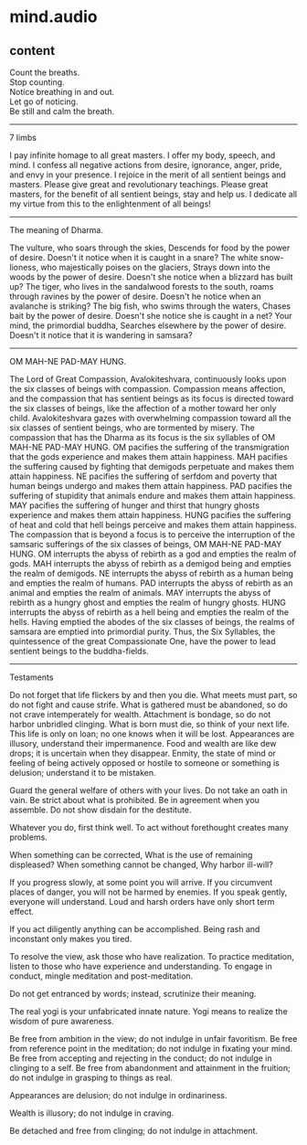 # mind.audio
## content
Count the breaths.  
Stop counting.   
Notice breathing in and out.  
Let go of noticing.  
Be still and calm the breath.  

---

7 limbs

I pay infinite homage to all great masters. I offer my body, speech, and mind. I confess all negative actions from desire, ignorance, anger, pride, and envy in your presence. I rejoice in the merit of all sentient beings and masters. Please give great and revolutionary teachings. Please great masters, for the benefit of all sentient beings, stay and help us. I dedicate all my virtue from this to the enlightenment of all beings!

---

The meaning of Dharma.  

The vulture, who soars through the skies, Descends for food by the power of desire. Doesn't it notice when it is caught in a snare? The white snow-lioness, who majestically poises on the glaciers, Strays down into the woods by the power of desire. Doesn't she notice when a blizzard has built up? The tiger, who lives in the sandalwood forests to the south, roams through ravines by the power of desire. Doesn't he notice when an avalanche is striking? The big fish, who swims through the waters, Chases bait by the power of desire. Doesn't she notice she is caught in a net? Your mind, the primordial buddha, Searches elsewhere by the power of desire. Doesn't it notice that it is wandering in samsara?

---

OM MAH-NE PAD-MAY HUNG.  

The Lord of Great Compassion, Avalokiteshvara, continuously looks upon the six classes of beings with compassion. Compassion means affection, and the compassion that has sentient beings as its focus is directed toward the six classes of beings, like the affection of a mother toward her only child. Avalokiteshvara gazes with overwhelming compassion toward all the six classes of sentient beings, who are tormented by misery. The compassion that has the Dharma as its focus is the six syllables of OM MAH-NE PAD-MAY HUNG. OM pacifies the suffering of the transmigration that the gods experience and makes them attain happiness. MAH pacifies the suffering caused by fighting that demigods perpetuate and makes them attain happiness. NE pacifies the suffering of serfdom and poverty that human beings undergo and makes them attain happiness. PAD pacifies the suffering of stupidity that animals endure and makes them attain happiness. MAY pacifies the suffering of hunger and thirst that hungry ghosts experience and makes them attain happiness. HUNG pacifies the suffering of heat and cold that hell beings perceive and makes them attain happiness. The compassion that is beyond a focus is to perceive the interruption of the samsaric sufferings of the six classes of beings, OM MAH-NE PAD-MAY HUNG. OM interrupts the abyss of rebirth as a god and empties the realm of gods. MAH interrupts the abyss of rebirth as a demigod being and empties the realm of demigods. NE interrupts the abyss of rebirth as a human being and empties the realm of humans. PAD interrupts the abyss of rebirth as an animal and empties the realm of animals. MAY interrupts the abyss of rebirth as a hungry ghost and empties the realm of hungry ghosts. HUNG interrupts the abyss of rebirth as a hell being and empties the realm of the hells. Having emptied the abodes of the six classes of beings, the realms of samsara are emptied into primordial purity. Thus, the Six Syllables, the quintessence of the great Compassionate One, have the power to lead sentient beings to the buddha-fields.

---

Testaments

Do not forget that life flickers by and then you die.
What meets must part, so do not fight and cause strife.
What is gathered must be abandoned, so do not crave intemperately for wealth.
Attachment is bondage, so do not harbor unbridled clinging.
What is born must die, so think of your next life.
This life is only on loan; no one knows when it will be lost.
Appearances are illusory, understand their impermanence.
Food and wealth are like dew drops; it is uncertain when they disappear.
Enmity, the state of mind or feeling of being actively opposed or hostile to someone or something is delusion; understand it to be mistaken.

Guard the general welfare of others with your lives.
Do not take an oath in vain.
Be strict about what is prohibited.
Be in agreement when you assemble.
Do not show disdain for the destitute.

Whatever you do, first think well.
To act without forethought creates many problems.

When something can be corrected,
What is the use of remaining displeased?
When something cannot be changed,
Why harbor ill-will?

If you progress slowly, at some point you will arrive.
If you circumvent places of danger, you will not be harmed by enemies.
If you speak gently, everyone will understand.
Loud and harsh orders have only short term effect.

If you act diligently anything can be accomplished.
Being rash and inconstant only makes you tired.

To resolve the view, ask those who have realization.
To practice meditation, listen to those who have experience and understanding.
To engage in conduct, mingle meditation and post-meditation.

Do not get entranced by words; instead, scrutinize their meaning.

The real yogi is your unfabricated innate nature.
Yogi means to realize the wisdom of pure awareness.

Be free from ambition in the view; do not indulge in unfair favoritism.
Be free from reference point in the meditation; do not indulge in fixating your mind.
Be free from accepting and rejecting in the conduct; do not indulge in clinging to a self.
Be free from abandonment and attainment in the fruition; do not indulge in grasping to things as real.

Appearances are delusion; do not indulge in ordinariness.

Wealth is illusory; do not indulge in craving.

Be detached and free from clinging; do not indulge in attachment.
